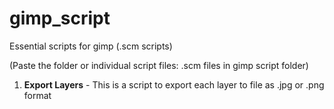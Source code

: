 # gimp_script
Essential scripts for gimp (.scm scripts)

(Paste the folder or individual script files: .scm files in gimp script folder)

1. <b>Export Layers</b> - This is a script to export each layer to file as .jpg or .png format

